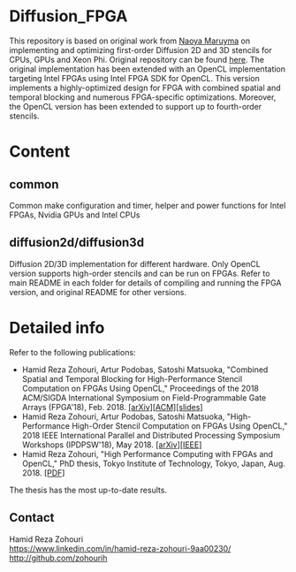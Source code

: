 # Diffusion_FPGA
This repository is based on original work from [Naoya Maruyma](https://github.com/naoyam) on implementing and optimizing first-order
Diffusion 2D and 3D stencils for CPUs, GPUs and Xeon Phi. Original repository can be found [here](https://github.com/naoyam/benchmarks).
The original implementation has been extended with an OpenCL implementation targeting Intel FPGAs using Intel FPGA SDK for OpenCL.
This version implements a highly-optimized design for FPGA with combined spatial and temporal blocking and numerous
FPGA-specific optimizations. Moreover, the OpenCL version has been extended to support up to fourth-order stencils.

# Content
## common
Common make configuration and timer, helper and power functions for Intel FPGAs, Nvidia GPUs and Intel CPUs

## diffusion2d/diffusion3d
Diffusion 2D/3D implementation for different hardware.
Only OpenCL version supports high-order stencils and can be run on FPGAs.
Refer to main README in each folder for details of compiling and running the FPGA version, and original README for other versions.

# Detailed info
Refer to the following publications:

- Hamid Reza Zohouri, Artur Podobas, Satoshi Matsuoka, "Combined Spatial and Temporal Blocking for High-Performance Stencil Computation on FPGAs Using OpenCL," Proceedings of the 2018 ACM/SIGDA International Symposium on Field-Programmable Gate Arrays (FPGA'18), Feb. 2018. [[arXiv]](https://arxiv.org/abs/1802.00438)[[ACM]](https://dl.acm.org/citation.cfm?id=3174248)[[slides]](http://isfpga.org/fpga2018/slides/5-1.pdf)
- Hamid Reza Zohouri, Artur Podobas, Satoshi Matsuoka, "High-Performance High-Order Stencil Computation on FPGAs Using OpenCL," 2018 IEEE International Parallel and Distributed Processing Symposium Workshops (IPDPSW'18), May 2018. [[arXiv]](https://arxiv.org/abs/2002.05983)[[IEEE]](https://ieeexplore.ieee.org/abstract/document/8425394)
- Hamid Reza Zohouri, "High Performance Computing with FPGAs and OpenCL," PhD thesis, Tokyo Institute of Technology, Tokyo, Japan, Aug. 2018. [[PDF]](https://arxiv.org/abs/1810.09773)

The thesis has the most up-to-date results.

## Contact

Hamid Reza Zohouri <br />
https://www.linkedin.com/in/hamid-reza-zohouri-9aa00230/ <br />
http://github.com/zohourih
